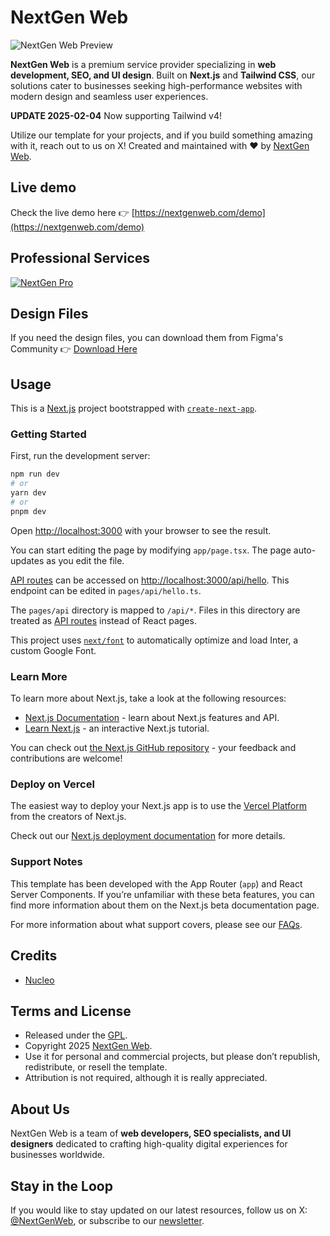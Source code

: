 # NextGen Web

![NextGen Web Preview](https://github.com/cruip/tailwind-landing-page-template/assets/2683512/f9a98fab-a1bc-4fb5-8572-4de0b6bd932a)

**NextGen Web** is a premium service provider specializing in **web development, SEO, and UI design**. Built on **Next.js** and **Tailwind CSS**, our solutions cater to businesses seeking high-performance websites with modern design and seamless user experiences.

**UPDATE 2025-02-04** Now supporting Tailwind v4!

Utilize our template for your projects, and if you build something amazing with it, reach out to us on X!
Created and maintained with ❤️ by [NextGen Web](https://nextgenweb.com/).

## Live demo

Check the live demo here 👉️ [https://nextgenweb.com/demo](https://nextgenweb.com/demo)

## Professional Services

[![NextGen Pro](https://github.com/cruip/tailwind-landing-page-template/assets/2683512/992be2ba-3de7-4838-be41-12e85686c193)](https://nextgenweb.com/services)

## Design Files

If you need the design files, you can download them from Figma's Community 👉 [Download Here](https://bit.ly/3HOZMpf)

## Usage

This is a [Next.js](https://nextjs.org/) project bootstrapped with [`create-next-app`](https://github.com/vercel/next.js/tree/canary/packages/create-next-app).

### Getting Started

First, run the development server:

```bash
npm run dev
# or
yarn dev
# or
pnpm dev
```

Open [http://localhost:3000](http://localhost:3000) with your browser to see the result.

You can start editing the page by modifying `app/page.tsx`. The page auto-updates as you edit the file.

[API routes](https://nextjs.org/docs/api-routes/introduction) can be accessed on [http://localhost:3000/api/hello](http://localhost:3000/api/hello). This endpoint can be edited in `pages/api/hello.ts`.

The `pages/api` directory is mapped to `/api/*`. Files in this directory are treated as [API routes](https://nextjs.org/docs/api-routes/introduction) instead of React pages.

This project uses [`next/font`](https://nextjs.org/docs/basic-features/font-optimization) to automatically optimize and load Inter, a custom Google Font.

### Learn More

To learn more about Next.js, take a look at the following resources:

- [Next.js Documentation](https://nextjs.org/docs) - learn about Next.js features and API.
- [Learn Next.js](https://nextjs.org/learn) - an interactive Next.js tutorial.

You can check out [the Next.js GitHub repository](https://github.com/vercel/next.js/) - your feedback and contributions are welcome!

### Deploy on Vercel

The easiest way to deploy your Next.js app is to use the [Vercel Platform](https://vercel.com/new?utm_medium=default-template&filter=next.js&utm_source=create-next-app&utm_campaign=create-next-app-readme) from the creators of Next.js.

Check out our [Next.js deployment documentation](https://nextjs.org/docs/deployment) for more details.

### Support Notes

This template has been developed with the App Router (`app`) and React Server Components. If you’re unfamiliar with these beta features, you can find more information about them on the Next.js beta documentation page.

For more information about what support covers, please see our [FAQs](https://nextgenweb.com/faq).

## Credits

- [Nucleo](https://nucleoapp.com/)

## Terms and License

- Released under the [GPL](https://www.gnu.org/licenses/gpl-3.0.html).
- Copyright 2025 [NextGen Web](https://nextgenweb.com/).
- Use it for personal and commercial projects, but please don’t republish, redistribute, or resell the template.
- Attribution is not required, although it is really appreciated.

## About Us

NextGen Web is a team of **web developers, SEO specialists, and UI designers** dedicated to crafting high-quality digital experiences for businesses worldwide.

## Stay in the Loop

If you would like to stay updated on our latest resources, follow us on X: [@NextGenWeb](https://x.com/NextGenWeb), or subscribe to our [newsletter](https://nextgenweb.com/newsletter/).

